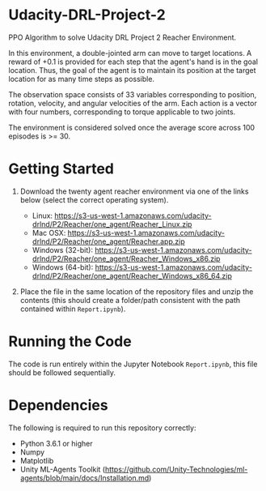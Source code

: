 # Udacity-DRL-Project-2
PPO Algorithm to solve Udacity DRL Project 2 Reacher Environment.

In this environment, a double-jointed arm can move to target locations. A reward of +0.1 is provided for each step that the agent's hand is in the goal location. Thus, the goal of the agent is to maintain its position at the target location for as many time steps as possible.

The observation space consists of 33 variables corresponding to position, rotation, velocity, and angular velocities of the arm. Each action is a vector with four numbers, corresponding to torque applicable to two joints.

The environment is considered solved once the average score across 100 episodes is >= 30.

# Getting Started
1. Download the twenty agent reacher environment via one of the links below (select the correct operating system).
    
    - Linux: https://s3-us-west-1.amazonaws.com/udacity-drlnd/P2/Reacher/one_agent/Reacher_Linux.zip
    - Mac OSX: https://s3-us-west-1.amazonaws.com/udacity-drlnd/P2/Reacher/one_agent/Reacher.app.zip
    - Windows (32-bit): https://s3-us-west-1.amazonaws.com/udacity-drlnd/P2/Reacher/one_agent/Reacher_Windows_x86.zip
    - Windows (64-bit): https://s3-us-west-1.amazonaws.com/udacity-drlnd/P2/Reacher/one_agent/Reacher_Windows_x86_64.zip

2. Place the file in the same location of the repository files and unzip the contents (this should create a folder/path consistent with the path contained within `Report.ipynb`). 

# Running the Code
The code is run entirely within the Jupyter Notebook `Report.ipynb`, this file should be followed sequentially.

# Dependencies
The following is required to run this repository correctly:
- Python 3.6.1 or higher
- Numpy
- Matplotlib
- Unity ML-Agents Toolkit (https://github.com/Unity-Technologies/ml-agents/blob/main/docs/Installation.md)
